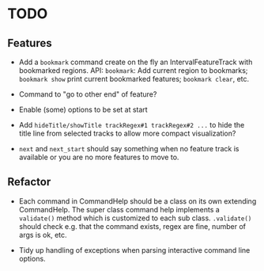 TODO
====

Features
--------

* Add a `bookmark` command create on the fly an IntervalFeatureTrack with bookmarked regions.  API:
`bookmark`: Add current region to bookmarks; `bookmark show` print current bookmarked features;
`bookmark clear`, etc.

* Command to "go to other end" of feature? 

* Enable (some) options to be set at start

* Add `hideTitle/showTitle trackRegex#1 trackRegex#2 ...` to hide the title line from selected
 tracks to allow more compact visualization?

* `next` and `next_start` should say something when no feature track is available or you are no more
features to move to.

Refactor
--------

* Each command in CommandHelp should be a class on its own extending CommandHelp. The super class command help
implements a `validate()` method which is customized to each sub class. `.validate()` should check e.g.
that the command exists, regex are fine, number of args is ok, etc.

* Tidy up handling of exceptions when parsing interactive command line options. 

